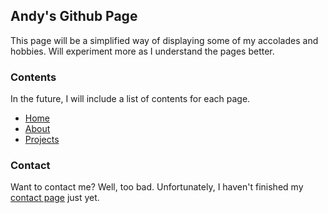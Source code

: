 ## Andy's Github Page

This page will be a simplified way of displaying some of my accolades and hobbies. Will experiment more as I understand the pages better.

### Contents

In the future, I will include a list of contents for each page.

 - [Home](/)
 - [About](/about/)
 - [Projects](/projects/)

### Contact

Want to contact me? Well, too bad. Unfortunately, I haven't finished my [contact page](/contact/) just yet.

